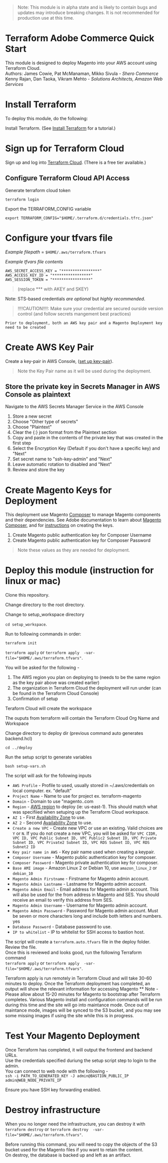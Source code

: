 > Note: This module is in alpha state and is likely to contain bugs and updates may introduce breaking changes. It is not recommended for production use at this time.

# Terraform Adobe Commerce Quick Start
This module is designed to deploy Magento into your AWS account using Terraform Cloud.  
Authors: 
James Cowie, Pat McManaman, Mikko Sivula - _Shero Commerce_  
Kenny Rajan, Dan Taoka, Vikram Mehto - _Solutions Architects, Amazon Web Services_
  
  
# Install Terraform
To deploy this module, do the following:

Install Terraform. (See [Install Terraform](https://learn.hashicorp.com/tutorials/terraform/install-cli) for a tutorial.) 

# Sign up for Terraform Cloud
Sign up and log into [Terraform Cloud](https://app.terraform.io/signup/account). (There is a free tier available.)

## Configure Terraform Cloud API Access

Generate terraform cloud token

`terraform login` 

Export the TERRAFORM_CONFIG variable

`export TERRAFORM_CONFIG="$HOME/.terraform.d/credentials.tfrc.json"`

# Configure your tfvars file

_Example filepath_ = `$HOME/.aws/terraform.tfvars`

_Example tfvars file contents_ 

```
AWS_SECRET_ACCESS_KEY = "*****************"
AWS_ACCESS_KEY_ID = "*****************"
AWS_SESSION_TOKEN = "*****************"
```
> (replace *** with AKEY and SKEY)

Note: STS-based credentials _are optional_ but *highly recommended*. 

> !!!!CAUTION!!!!: Make sure your credential are secured ourside version control (and follow secrets mangement best practices)

```Prior to deployment, both an AWS key pair and a Magento Deployment key need to be created```

# Create AWS Key Pair
Create a key-pair in AWS Console, ([set up key-pair](https://docs.aws.amazon.com/quickstart/latest/magento/step1.html)). 
> Note the Key Pair name as it will be used during the deployment.

## Store the private key in Secrets Manager in AWS Console as plaintext

Navigate to the AWS Secrets Manager Service in the AWS Console
1. Store a new secret
2. Choose "Other type of secrets"
3. Choose "Plaintext" 
4. Clear the \{:} json format from the Plaintext section
5. Copy and paste in the contents of the private key that was created in the first step
6. Select the Encryption Key (Default if you don't have a specific key) and "Next" 
7. Set secret name to "ssh-key-admin" and "Next"
8. Leave automatic rotation to disabled and "Next"
9. Review and store the key

# Create Magento Keys for Deployment
This deployment use Magento [Composer](https://getcomposer.org/) to manage Magento components and their dependencies. See Adobe documentation to learn about [Magento Composer](https://devdocs.magento.com/guides/v2.4/extension-dev-guide/intro/intro-composer.html), and for [instructions](https://devdocs.magento.com/guides/v2.4/install-gde/prereq/connect-auth.html) on creating the keys. 

1. Create Magento public authentication key for Composer Username
2. Create Magento public authentication key for Composer Password

> Note these values as they are needed for deployment.


# Deploy this module (instruction for linux or mac)

Clone this repository.

Change directory to the root directory.

Change to setup_workspace directory

`cd setup_workspace`. 


Run to following commands in order:

`terraform init`

`terraform apply`  or `terraform apply  -var-file="$HOME/.aws/terraform.tfvars"`. 

You will be asked for the following -
1. The AWS region you plan on deploying to (needs to be the same region as the key pair above was created earlier)
2. The organization in Terraform Cloud the deployment will run under (can be found in the Terraform Cloud Console)
3. Confirmation of setup

Teraform Cloud will create the workspace

The ouputs from terraform will contain the Terraform Cloud Org Name and Workspace

Change directory to deploy dir (previous command auto generates backend.hcl)

`cd ../deploy`

Run the setup script to generate variables

`bash setup-vars.sh`

The script will ask for the following inputs

* `AWS Profile` - Profile to used, usually stored in ~/.aws/credentials on local computer.  ex. "default"
* `Project Name` - Name to use for project  ex. terraform-magento
* `Domain` - Domain to use "magento.<domain name to create>.com
* `Region` - [AWS region](https://docs.aws.amazon.com/AmazonRDS/latest/UserGuide/Concepts.RegionsAndAvailabilityZones.html#Concepts.RegionsAndAvailabilityZones.Regions) to deploy (ie: us-east-1). This should match what was specifiied when setuping up the Terraform Cloud workspace.    
* `AZ 1` - First [Availability Zone](https://docs.aws.amazon.com/AWSEC2/latest/UserGuide/using-regions-availability-zones.html#concepts-availability-zones) to use.  
* `AZ 2` - Second [Availability Zone](https://docs.aws.amazon.com/AWSEC2/latest/UserGuide/using-regions-availability-zones.html#concepts-availability-zones) to use.  
* `Create a new VPC` - Create new VPC or use an existing. Valid choices are `Y` or `N`. If you do not create a new VPC, you will be asked for `VPC CIDR, VPC ID, VPC Public Subnet ID, VPC Public2 Subnet ID, VPC Private Subnet ID, VPC Private2 Subnet ID, VPC RDS Subnet ID, VPC RDS Subnet2 ID`  
* `Key pair name in AWS` - Key pair name used when creating a keypair.  
* `Composer Username` - Magento public authentication key for composer.
* `Composer Password` - Magento private authentication key for composer.
* `Base AMI image` - Amazon Linux 2 or Debian 10, use `amazon_linux_2` or `debian_10`   
* `Magento Admin Firstname` - Firstname for Magento admin account.  
* `Magento Admin Lastname` - Lastname for Magento admin account.  
* `Magento Admin Email` - Email address for Magento admin account. This will also be used for the from address in Magento and SES. You should receive an email to verify this address from SES.  
* `Magento Admin Username` - Username for Magento admin account.  
* `Magento Admin Password` - Password for Magento admin account. Must be seven or more characters long and include both letters and numbers.  yes
* `Database Password` - Database password to use.  
* `IP to whitelist` - IP to whitelist for SSH access to bastion host.  

The script will create a `terraform.auto.tfvars` file in the deploy folder.  
Review the file.  
Once this is reviewed and looks good, run the following Terraform command  
`terraform apply` or `terraform apply  -var-file="$HOME/.aws/terraform.tfvars"`.  

Terraform apply is run remotely in Terraform Cloud and will take 30-60 minutes to deploy. 
Once the Terraform deployment has completed, an output will show the relevant information for accessing Magento
** Note - Please allow about 15-20 minutes for Magento to bootstrap after Terraform completes. Various Magento install and configuration commands will be run during this time and the site will go into maintance mode.  Once out of maintance mode, images will be synced to the S3 bucket, and you may see some missing images if using the site while this is in progress.  


# Test Your Magento Deployment
Once Terraform has completed, it will output the frontend and backend URLs.  
Use the credentials specified duriung the setup script step to login to the admin.  
You can connect to web node with the following -  
`ssh -i PATH_TO_GENERATED_KEY -J admin@BASTION_PUBLIC_IP admin@WEB_NODE_PRIVATE_IP`

Ensure you have SSH key forwarding enabled.

# Destroy infrastructure
When you no longer need the infrastructure, you can destroy it with  
`terraform destroy` or `terraform destroy  -var-file="$HOME/.aws/terraform.tfvars"`.  

Before running this command, you will need to copy the objects of the S3 bucket used for the Magento files if you want to retain the content.   
On destroy, the database is backed up and left as an artifact.
